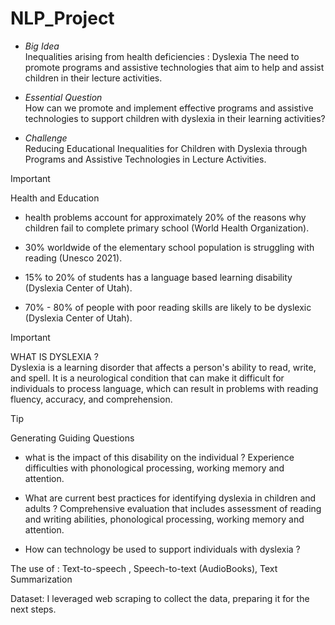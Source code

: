 # NLP_Project
* *Big Idea* <br/>
Inequalities arising from health deficiencies : Dyslexia
The need to promote programs and assistive technologies that aim to help and assist children in their lecture activities.

* *Essential Question* <br/>
How can we promote and implement effective programs and assistive technologies to support children with dyslexia in their learning activities?

* *Challenge* <br/>
Reducing Educational Inequalities for Children with Dyslexia through Programs and Assistive Technologies in Lecture Activities.

> [!IMPORTANT]
> Health and Education

* health problems account for approximately 20% of the reasons why children fail to complete primary school (World Health Organization).

* 30% worldwide of the elementary school population is struggling with reading (Unesco 2021).
 

* 15% to 20% of students has a language based learning disability (Dyslexia Center of Utah).

 * 70% - 80% of people with poor reading skills are likely to be dyslexic (Dyslexia Center of Utah).

> [!IMPORTANT]
> WHAT IS DYSLEXIA ?  <br/>
Dyslexia is a learning disorder that affects a person's ability to read, write, and spell. It is a neurological condition that can make it difficult for individuals to process language, which can result in problems with reading fluency, accuracy, and comprehension.

> [!TIP]
>Generating Guiding Questions

* what is the impact of this disability on the individual ?
Experience difficulties with phonological processing, working memory and attention. 

* What are current best practices for identifying dyslexia in children and adults ?
Comprehensive evaluation that includes assessment of reading and writing abilities, phonological processing, working memory and attention.

* How can technology be used to support individuals with dyslexia ? 

The use of : Text-to-speech , Speech-to-text (AudioBooks), Text Summarization


Dataset:
I leveraged web scraping to collect the data, preparing it for the next steps.
